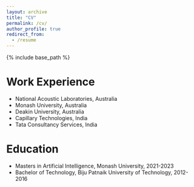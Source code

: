 ```yaml
---
layout: archive
title: "CV"
permalink: /cv/
author_profile: true
redirect_from:
  - /resume
---
```


{% include base_path %}

Work Experience
======
* National Acoustic Laboratories, Australia
* Monash University, Australia
* Deakin University, Australia
* Capillary Technologies, India
* Tata Consultancy Services, India

Education
======
* Masters in Artificial Intelligence, Monash University, 2021-2023
* Bachelor of Technology, Biju Patnaik University of Technology, 2012-2016


